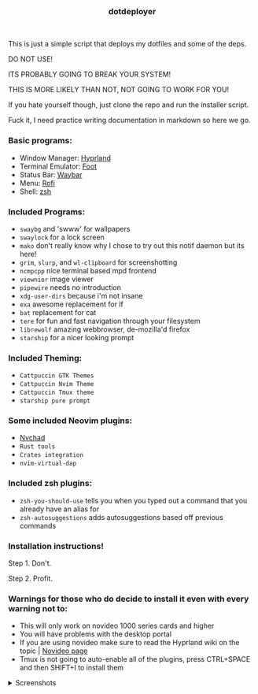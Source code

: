 <br>
<h3 align = "center"> dotdeployer </h3>
<br>

This is just a simple script that deploys my dotfiles and some of the deps.

DO NOT USE!

ITS PROBABLY GOING TO BREAK YOUR SYSTEM!

THIS IS MORE LIKELY THAN NOT, NOT GOING TO WORK FOR YOU!

If you hate yourself though, just clone the repo and run the 
installer script.

Fuck it, I need practice writing documentation in markdown so here we go.

### Basic programs:
- Window Manager: [Hyprland](https://github.com/hyprwm/Hyprland)
- Terminal Emulator: [Foot](https://github.com/r-c-f/foot)
- Status Bar: [Waybar](https://github.com/Alexays/Waybar)
- Menu: [Rofi](https://github.com/davatorium/rofi)
- Shell: [zsh](https://zsh.sourceforge.io/)

### Included Programs:
- `swaybg` and 'swww' for wallpapers
- `swaylock` for a lock screen
- `mako` don't really know why I chose to try out this notif daemon but its here!
- `grim`, `slurp`, and `wl-clipboard` for screenshotting
- `ncmpcpp` nice terminal based mpd frontend
- `viewnior` image viewer
- `pipewire` needs no introduction
- `xdg-user-dirs` because i'm not insane
- `exa` awesome replacement for lf
- `bat` replacement for cat
- `tere` for fun and fast navigation through your filesystem
- `librewolf` amazing webbrowser, de-mozilla'd firefox
- `starship` for a nicer looking prompt


### Included Theming:
- `Cattpuccin GTK Themes`
- `Cattpuccin Nvim Theme`
- `Cattpuccin Tmux theme`
- `starship pure prompt`

### Some included Neovim plugins:
- [Nvchad](https://nvchad.com/)
- `Rust tools`
- `Crates integration`
- `nvim-virtual-dap`

### Included zsh plugins:
- `zsh-you-should-use` tells you when you typed out a command that you already have an alias for
- `zsh-autosuggestions` adds autosuggestions based off previous commands

### Installation instructions!
Step 1. Don't.

Step 2. Profit.

### Warnings for those who do decide to install it even with every warning not to:
- This will only work on novideo 1000 series cards and higher 
- You will have problems with the desktop portal
- If you are using novideo make sure to read the Hyprland wiki on the topic | [Novideo page](https://wiki.hyprland.org/Nvidia/)
- Tmux is not going to auto-enable all of the plugins, press CTRL+SPACE and then SHIFT+I to install them

<details>
	<summary>Screenshots</summary>
	![A screenshot of the desktop with some applications open](/screenshots/tmux_nvim_librewolf_btop.png "nuts")
</details>